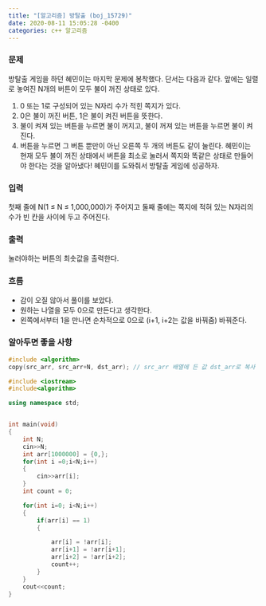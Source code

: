 ```yaml
---
title: "[알고리즘] 방탈출 (boj_15729)"
date: 2020-08-11 15:05:28 -0400
categories: c++ 알고리즘
---
```


### 문제
방탈출 게임을 하던 혜민이는 마지막 문제에 봉착했다. 단서는 다음과 같다.
앞에는 일렬로 놓여진 N개의 버튼이 모두 불이 꺼진 상태로 있다.
1. 0 또는 1로 구성되어 있는 N자리 수가 적힌 쪽지가 있다.
2. 0은 불이 꺼진 버튼, 1은 불이 켜진 버튼을 뜻한다.
3. 불이 켜져 있는 버튼을 누르면 불이 꺼지고, 불이 꺼져 있는 버튼을 누르면 불이 켜진다.
4. 버튼을 누르면 그 버튼 뿐만이 아닌 오른쪽 두 개의 버튼도 같이 눌린다. 
혜민이는 현재 모두 불이 꺼진 상태에서 버튼을 최소로 눌러서 쪽지와 똑같은 상태로 만들어야 한다는 것을 알아냈다! 혜민이를 도와줘서 방탈출 게임에 성공하자.

### 입력
첫째 줄에 N(1 ≤ N ≤ 1,000,000)가 주어지고 둘째 줄에는 쪽지에 적혀 있는 N자리의 수가 빈 칸을 사이에 두고 주어진다.

### 출력
눌러야하는 버튼의 최솟값을 출력한다.

### 흐름

- 감이 오질 않아서 풀이를 보았다.
- 원하는 나열을 모두 0으로 만든다고 생각한다.
- 왼쪽에서부터 1을 만나면 순차적으로 0으로 (i+1, i+2는 값을 바꿔줌) 바꿔준다.

### 알아두면 좋을 사항

```cpp
#include <algorithm>
copy(src_arr, src_arr+N, dst_arr); // src_arr 배열에 든 값 dst_arr로 복사
```


```cpp
#include <iostream>
#include<algorithm>

using namespace std;


int main(void)
{
    int N;
    cin>>N;
    int arr[1000000] = {0,};
    for(int i =0;i<N;i++)
    {
        cin>>arr[i];
    }
    int count = 0;

    for(int i=0; i<N;i++)
    {
        if(arr[i] == 1)
        {

            arr[i] = !arr[i];
            arr[i+1] = !arr[i+1];
            arr[i+2] = !arr[i+2];
            count++;
        }
    }
    cout<<count;
}

```